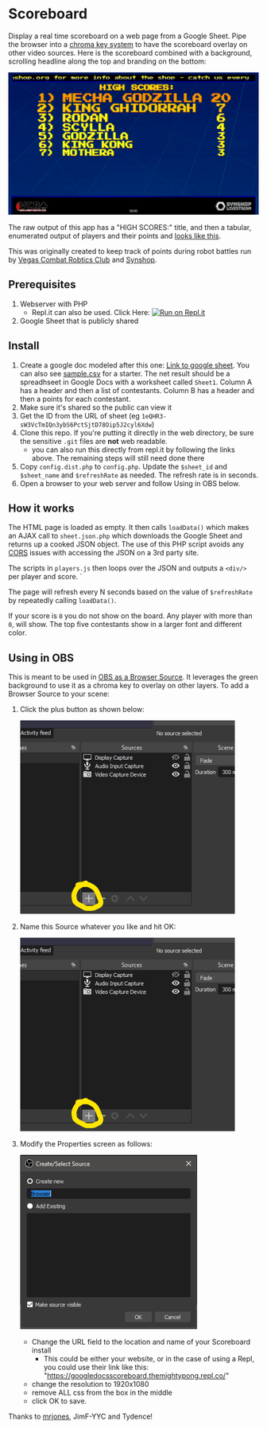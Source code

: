 # Scoreboard

Display a real time scoreboard on a web page from a Google Sheet. Pipe the browser into a [chroma key system](https://en.wikipedia.org/wiki/Chroma_key) to have the scoreboard overlay on other video sources. Here is the scoreboard combined with a background, scrolling headline along the top and branding on the bottom:

![Scoreboard screenshot](images/score.board.png)

The raw output of this app has a "HIGH SCORES:" title, and then a tabular, enumerated output of players and their points and [looks like this](images/raw.output.png).

This was originally created to keep track of points during robot battles run by [Vegas Combat Robtics Club](https://vegascombatrobotics.com/) and [Synshop](https://synhop.org).

## Prerequisites

1. Webserver with PHP
   - Repl.it can also be used. Click Here: [![Run on Repl.it](https://repl.it/badge/github/PongAlmighty/GoogleSheetScoreboard)](https://repl.it/github/PongAlmighty/GoogleSheetScoreboard)
2. Google Sheet that is publicly shared

## Install 

1. Create a google doc modeled after this one: [Link to google sheet](https://docs.google.com/spreadsheets/d/1eQHR3-sW3VcTmIQn3ybS6PctSjtD78Oip5J2cyl6Xdw/edit#gid=0). You can also see [sample.csv](./sample.csv) for a starter.  The net result should be a spreadhseet in Google Docs with a worksheet called `Sheet1`. Column A has a header and then a list of contestants.  Column B has a header and then a points for each contestant.
2. Make sure it's shared so the public can view it
3. Get the ID from the URL of sheet (eg `1eQHR3-sW3VcTmIQn3ybS6PctSjtD78Oip5J2cyl6Xdw`)
4. Clone this repo.  If you're putting it directly in the web directory, be sure the sensitive `.git` files are **not** web readable.
   - you can also run this directly from repl.it by following the links above. The remaining steps will still need done there
5. Copy `config.dist.php` to `config.php`. Update the `$sheet_id` and `$sheet_name` and `$refreshRate` as needed. The refresh rate is in seconds.
6. Open a browser to your web server and follow Using in OBS below.

## How it works

The HTML page is loaded as empty.  It then calls `loadData()` which makes an AJAX call to `sheet.json.php` which downloads the Google Sheet and returns up a cooked JSON object. The use of this PHP script avoids any [CORS](https://en.wikipedia.org/wiki/CORS) issues with accessing the JSON on a 3rd party site. 

The scripts in `players.js` then loops over the JSON and outputs a `<div/>` per player and score. `

The page will refresh every N seconds based on the value of `$refreshRate` by repeatedly calling `loadData()`.

If your score is  `0` you do not show on the board. Any player with more than `0`, will show.  The top five contestants show in a larger font and different color.

## Using in OBS

This is meant to be used in [OBS as a Browser Source](https://obsproject.com/wiki/Sources-Guide#browser-source). It leverages the green background to use it as a chroma key to overlay on other layers. To add a Browser Source to your scene:

1. Click the plus button as shown below:

   ![Adding a browser source to OBS](images/ScoreObsHowTo.png)

2. Name this Source whatever you like and hit OK:

   ![Naming the source](images/ScoreObsHowTo.png)

3. Modify the Properties screen as follows:

   ![Properties editing](images/ScoreObsHowTo02.png)
   - Change the URL field to the location and name of your Scoreboard install
     - This could be either your website, or in the case of using a Repl, you could use their link like this: "https://googledocsscoreboard.themightypong.repl.co/"
   - change the resolution to 1920x1080
   - remove ALL css from the box in the middle
   - click OK to save.

Thanks to [mrjones](github.com/mrjones-plip/), JimF-YYC and Tydence!
